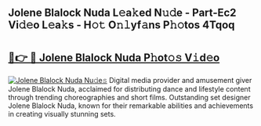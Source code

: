 ## Jolene Blalock Nuda L𝚎a𝚔ed N𝚞𝚍e - Part-Ec2 Vi𝚍𝚎o L𝚎a𝚔s - H𝚘𝚝 O𝚗𝚕yf𝚊ns P𝚑𝚘tos 4Tqoq

# <h2><a href="http://kfe9x2.oniu.top/?m=Jolene+Blalock+Nuda">🔗👉 🔴 Jolene Blalock Nuda P𝚑ot𝚘𝚜 V𝚒d𝚎o</a></h2>

[![Jolene Blalock Nuda Nu𝚍e𝚜](https://i.imgur.com/0qMVB7G.gif)](http://kfe9x2.oniu.top/?m=Jolene+Blalock+Nuda)
Digital media provider and amusement giver Jolene Blalock Nuda, acclaimed for distributing dance and lifestyle content through trending choreographies and short films. Outstanding set designer Jolene Blalock Nuda, known for their remarkable abilities and achievements in creating visually stunning sets.  
